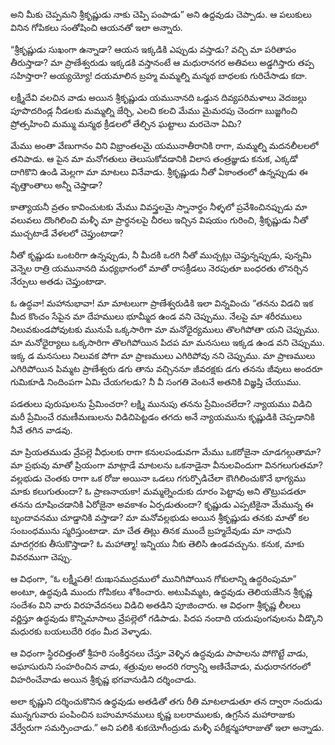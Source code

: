﻿అని మీకు చెప్పమని శ్రీకృష్ణుడు నాకు చెప్పి పంపాడు” అని ఉద్దవుడు చెప్పాడు. ఆ పలుకులు వినిన గోపికలు సంతోషించి ఆయనతో ఇలా అన్నారు. 

“శ్రీకృష్ణుడు సుఖంగా ఉన్నాడా? ఆయన ఇక్కడికి ఎప్పుడు వస్తాడు? వచ్చి మా పరితాపం తీరుస్తాడా? మా ప్రాణేశ్వరుడు ఇక్కడకి వస్తానంటే ఆ మధురానగర అతివలు అడ్డగిస్తారు తప్ప సహిస్తారా? అయ్యయ్యో! దయమాలిన బ్రహ్మ మమ్మల్ని మన్మథ బాధలకు గురిచేసాడు కదా. 

లక్ష్మీదేవి వలచిన వాడు అయిన శ్రీకృష్ణుడు యమునానది ఒడ్డున దివ్యపరిమళాలు వెదజల్లు పూపొదరిండ్ల నీడలకు మమ్మల్ని జేర్చి, ఎలచి కలచి మేము మైమరపు చెందగా బుజ్జగించి ప్రోత్సహించి మమ్ము మన్మథ క్రీడలలో తేల్చిన ఘట్టాలు మరచెనా ఏమి? 

మేము అంతా వేణుగానం విని విభ్రాంతలమై యమునాతీరానికి రాగా, మమ్మల్ని మదనలీలలలో తనిపాడు. ఆ పైన మా మనోగతులు తెలుసుకోవడానికి విలాస తంత్రజ్ఞుడు కనుక, ఎక్కడో దాగికొని ఉండి మెల్లగా మా మాటలు వినేవాడు. శ్రీకృష్ణుడు నీతో ఏకాంతంలో ఉన్నప్పుడు ఈ వృత్తాంతాలు అన్నీ చెప్తాడా? 

కాత్యాయనీ వ్రతం కావించుటకు మేము వివస్త్రలమై స్నానార్థం నీళ్ళలో ప్రవేశించినప్పుడు మా వలువలు దొంగిలించి మళ్ళీ మా ప్రార్థనలపై చీరలు ఇచ్చిన విషయం గురించి, శ్రీకృష్ణుడు నీతో ముచ్చటాడే వేళలలో చెప్తుంటాడా? 

నీతో కృష్ణుడు ఒంటరిగా ఉన్నప్పుడు, నీ మీదకి ఒరగి నీతో ముచ్చట్లు చెప్తున్నప్పుడు, పున్నమి వెన్నెల రాత్రి యమునానది మధ్యభాగంలో మాతో రాసక్రీడలు నెరపుతూ బంధరతు లొనర్చిన నేర్పులు అతడు చెప్తుంటాడా. 

ఓ ఉద్ధవా! మహానుభావా! మా మాటలుగా ప్రాణేశ్వరుడికి ఇలా విన్నవించు “తనను విడచి ఇక మీద కొంచం సేపైన మా దేహములు భూమ్మీద ఉండ వని చెప్పుము. నేలపై మా శరీరములు నిలువకుండపోవుటకు మునుపే ఒక్కసారిగా మా మనోధైర్యములు తొలగిపోతా యని చెప్పుము. మా మనోధైర్యాలు ఒక్కసారిగా తొలగిపోయిన పిదప మా మనసులు ఇక్కడ ఉండ వని చెప్పుము. ఇక్క డ మనసులు నిలువక పోగా మా ప్రాణములు ఎగిరిపోవు నని చెప్పుము. మా ప్రాణములు ఎగిరిపోయిన పిమ్మట ప్రాణేశ్వరు డగు తాను వచ్చిననూ జీవరక్షకు డగు తనను జీవులు అందరూ గుమికూడి నిందింపగా ఏమి చేయగలడు? నీ వీ సంగతి వెంటనే అతనికి విజ్ఞప్తి చేయుము. 

పడతులు పురుషులను ప్రేమించరా? లక్ష్మి మునుపు తనను ప్రేమించలేదా? న్యాయము విడిచి మరీ ప్రేమించే రమణీమణులను విడిచిపెట్టడం తగదు అనే న్యాయమును కృష్ణుడికి చెప్పడానికి నీవే తగిన వాడవు. 

మా ప్రియతముడు వ్రేపల్లె వీధులకు రాగా కనులపండువగా మేము ఒకరోజైనా చూడగల్గుతామా? మా ప్రభువు మాతో ప్రియంగా మాట్లాడే మాటలను ఒకనాడైనా వీనులవిందుగా వినగలుగుతమా? వల్లభుడు చెంతకు రాగా ఒక రోజు అయినా ఒడలు గగుర్పొడిచేలా కౌఁగిలించుకొనే భాగ్యము మాకు కలుగుతుందా? ఓ ప్రాణనాయకా! మమ్మల్నెందుకు దూరం పెట్టావు అని తొట్రుపడతూ తనను దూషించడానికి ఏరోజైనా అవకాశం ఏర్పడుతుందా? కృష్ణుడు ఎప్పటికైనా మేమున్న ఈ బృందావనము చూడ్డానికి వస్తాడా? మా మనోవల్లభుడు అయిన శ్రీకృష్ణుడు తనకు మాతో కల సంబంధమును స్మరిస్తుంటాడా. మా చేత తిట్లు తినక ముందే బ్రహ్మదేవుడు మా నాధుని మాదగ్గరకు తీసుకొస్తాడా? ఓ మహాత్మా! ఇన్నియు నీకు తెలిసి ఉండవచ్చును. కనుక, మాకు వివరముగా చెప్పు. 

ఆ విధంగా, “ఓ లక్ష్మీపతి! దుఃఖసముద్రములో మునిగిపోయిన గోకులాన్ని ఉద్ధరింపుమా” అంటూ, ఉద్ధవుడి ముందు గోపికలు శోకించారు. అటుపిమ్మట, ఉద్ధవుడు తెలియజేసిన శ్రీకృష్ణ సందేశం విని వారు విరహవేదనలు విడిచి అతడిని పూజించారు. ఆ విధంగా శ్రీకృష్ణ లీలలు వర్ణిస్తూ ఉద్ధవుడు కొన్నిమాసాలు వ్రేపల్లెలో గడిపాడు. పిదప నందాది యదుపుంగవులను వీడ్కొని మధురకు బయలుదేరి రథం మీద వెళ్ళాడు. 

ఆ విధంగా స్థిరచిత్తంతో శ్రీహరి సంకీర్తనలు చేస్తూ వెళ్ళిన ఉద్ధవుడు పాపాలను పోగొట్టే వాడు, అఘాసురుని సంహరించిన వాడు, శత్రువుల అందరి గర్వాన్ని అణిచేవాడు, మధురానగరంలో విహరించేవాడు అయిన శ్రీకృష్ణ భగవానుడిని దర్శించాడు. 

అలా కృష్ణుని దర్శించుకొనిన ఉధ్ధవుడు అతడితో తగు రీతి మాటలాడుతూ తన ద్వారా నందుడు మున్నగువారు పంపించిన బహుమానములు కృష్ణ బలరాములకు, ఉగ్రసేన మహారాజుకు వేర్వేరుగా సమర్పించాడు.” అని పలికి శుకయోగీంద్రుడు మళ్ళీ పరీక్షన్మహారాజుతో ఇలా అన్నాడు. 

